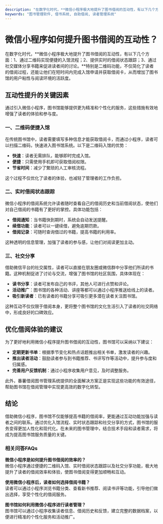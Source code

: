 ```yaml
---
description: "在数字化时代，**微信小程序极大地提升了图书借阅的互动性，有以下几个方面：1、通过二维码实现便捷的入馆流程；2、提供实时的借阅状态跟踪；3、通过社交媒体分享书籍来促进读者间的讨论。**特别是二维码功能，不仅简化了读者的借阅过程，还能让他们在短时间内完成入馆申请并获取借阅卡，从而增加了图书馆的用户粘性与阅读环境的活跃度。"
keywords: "图书管理软件, 借书系统, 自助借阅, 读者管理系统"
---
```

# 微信小程序如何提升图书借阅的互动性？

在数字化时代，**微信小程序极大地提升了图书借阅的互动性，有以下几个方面：1、通过二维码实现便捷的入馆流程；2、提供实时的借阅状态跟踪；3、通过社交媒体分享书籍来促进读者间的讨论。**特别是二维码功能，不仅简化了读者的借阅过程，还能让他们在短时间内完成入馆申请并获取借阅卡，从而增加了图书馆的用户粘性与阅读环境的活跃度。

## 互动性提升的关键因素

通过引入微信小程序，图书馆能够提供更为精准和个性化的服务，这些措施有效地增强了读者的体验和参与度。

### 一、二维码便捷入馆

在传统图书馆中，读者需要填写多种信息才能获取借阅卡，而通过小程序，读者可以扫描二维码，快速进入图书馆系统。以下是二维码入馆的优势：

- **快速**：读者无需排队，能够即时完成入馆。
- **便捷**：只需使用手机即可获取借阅权限。
- **节省时间**：减少了繁琐的人工审核流程。

这个过程不仅优化了读者的体验，也减轻了管理者的工作负担。

### 二、实时借阅状态跟踪

微信小程序的借阅系统允许读者随时查看自己的借阅历史和当前借阅状态，使他们对自己借阅的书籍有了更好的掌控。具体功能包括：

- **借阅通知**：当书籍快到期时，系统会自动发送提醒。
- **续借功能**：读者可以一键续借，避免逾期罚款。
- **借阅记录**：可随时查询借过的书籍，提高书籍的利用率。

这种透明的信息管理，加强了读者的参与感，让他们对阅读更加主动。

### 三、社交分享

借助微信平台的社交属性，读者可以直接在朋友圈或微信群中分享他们所读的书籍。这种机制促进了讨论与交流，增强了图书馆的社区氛围，具体体现在：

- **读书分享**：读者可发布自己的书评，其他人可进行点赞和评论。
- **活动推广**：图书馆的各种活动、讲座等都可以通过小程序推送给线上的读者。
- **吸引新读者**：已有读者的书籍分享可吸引更多潜在读者关注图书馆。

这种互动不仅仅限于借阅本身，更将整个图书馆的文化生活引入了读者的社交网络中，形成良好的口碑效应。

## 优化借阅体验的建议

为了更好地利用微信小程序提升图书借阅的互动性，图书馆可以采纳以下建议：

- **定期更新书单**：根据季节变化和热点话题推出相关书单，激发读者的兴趣。
- **推出读者活动**：鼓励读者参与到书籍推荐、书评写作等活动中，提升参与度和归属感。
- **完善用户反馈机制**：通过小程序收集用户意见，及时调整服务。

此外，番薯借阅图书管理系统提供的全面解决方案正是实现这些功能的有效途径，帮助图书馆在借阅管理中实现更高效的数字化转型。

## 结论

借助微信小程序，图书馆不仅能够提高书籍的借阅率，更能通过互动功能加强与读者之间的联系。通过优化入馆流程、实时状态跟踪和社交分享的方式，图书馆的服务变得更加人性化和现代化。在未来的图书管理中，结合技术手段和读者需求，将成为提高图书馆服务质量的关键。

### 相关问答FAQs

**微信小程序是如何提升图书借阅的效率的？**  
微信小程序通过便捷的二维码入馆、实时借阅状态跟踪以及社交分享功能，极大地提升了读者的借阅效率和体验，使图书借阅变得更加顺畅和互动。

**使用微信小程序后，读者如何选择借阅书籍？**  
读者可以通过小程序浏览书籍分类、查看新书推荐、阅读书评等功能，引导他们做出选择，享受个性化的借阅服务。

**图书馆如何利用微信小程序进行读者管理？**  
图书馆可以通过小程序收集读者信息、借阅历史和反馈，建立完整的数据档案，以便进行精准的个性化服务和活动推广。
